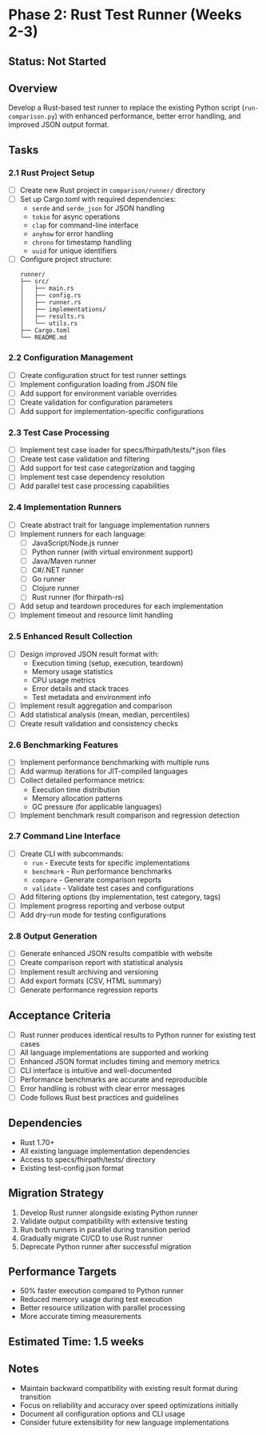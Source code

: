 # Phase 2: Rust Test Runner (Weeks 2-3)

## Status: Not Started

## Overview
Develop a Rust-based test runner to replace the existing Python script (`run-comparison.py`) with enhanced performance, better error handling, and improved JSON output format.

## Tasks

### 2.1 Rust Project Setup
- [ ] Create new Rust project in `comparison/runner/` directory
- [ ] Set up Cargo.toml with required dependencies:
  - `serde` and `serde_json` for JSON handling
  - `tokio` for async operations
  - `clap` for command-line interface
  - `anyhow` for error handling
  - `chrono` for timestamp handling
  - `uuid` for unique identifiers
- [ ] Configure project structure:
  ```
  runner/
  ├── src/
  │   ├── main.rs
  │   ├── config.rs
  │   ├── runner.rs
  │   ├── implementations/
  │   ├── results.rs
  │   └── utils.rs
  ├── Cargo.toml
  └── README.md
  ```

### 2.2 Configuration Management
- [ ] Create configuration struct for test runner settings
- [ ] Implement configuration loading from JSON file
- [ ] Add support for environment variable overrides
- [ ] Create validation for configuration parameters
- [ ] Add support for implementation-specific configurations

### 2.3 Test Case Processing
- [ ] Implement test case loader for specs/fhirpath/tests/*.json files
- [ ] Create test case validation and filtering
- [ ] Add support for test case categorization and tagging
- [ ] Implement test case dependency resolution
- [ ] Add parallel test case processing capabilities

### 2.4 Implementation Runners
- [ ] Create abstract trait for language implementation runners
- [ ] Implement runners for each language:
  - [ ] JavaScript/Node.js runner
  - [ ] Python runner (with virtual environment support)
  - [ ] Java/Maven runner
  - [ ] C#/.NET runner
  - [ ] Go runner
  - [ ] Clojure runner
  - [ ] Rust runner (for fhirpath-rs)
- [ ] Add setup and teardown procedures for each implementation
- [ ] Implement timeout and resource limit handling

### 2.5 Enhanced Result Collection
- [ ] Design improved JSON result format with:
  - Execution timing (setup, execution, teardown)
  - Memory usage statistics
  - CPU usage metrics
  - Error details and stack traces
  - Test metadata and environment info
- [ ] Implement result aggregation and comparison
- [ ] Add statistical analysis (mean, median, percentiles)
- [ ] Create result validation and consistency checks

### 2.6 Benchmarking Features
- [ ] Implement performance benchmarking with multiple runs
- [ ] Add warmup iterations for JIT-compiled languages
- [ ] Collect detailed performance metrics:
  - Execution time distribution
  - Memory allocation patterns
  - GC pressure (for applicable languages)
- [ ] Implement benchmark result comparison and regression detection

### 2.7 Command Line Interface
- [ ] Create CLI with subcommands:
  - `run` - Execute tests for specific implementations
  - `benchmark` - Run performance benchmarks
  - `compare` - Generate comparison reports
  - `validate` - Validate test cases and configurations
- [ ] Add filtering options (by implementation, test category, tags)
- [ ] Implement progress reporting and verbose output
- [ ] Add dry-run mode for testing configurations

### 2.8 Output Generation
- [ ] Generate enhanced JSON results compatible with website
- [ ] Create comparison report with statistical analysis
- [ ] Implement result archiving and versioning
- [ ] Add export formats (CSV, HTML summary)
- [ ] Generate performance regression reports

## Acceptance Criteria
- [ ] Rust runner produces identical results to Python runner for existing test cases
- [ ] All language implementations are supported and working
- [ ] Enhanced JSON format includes timing and memory metrics
- [ ] CLI interface is intuitive and well-documented
- [ ] Performance benchmarks are accurate and reproducible
- [ ] Error handling is robust with clear error messages
- [ ] Code follows Rust best practices and guidelines

## Dependencies
- Rust 1.70+
- All existing language implementation dependencies
- Access to specs/fhirpath/tests/ directory
- Existing test-config.json format

## Migration Strategy
1. Develop Rust runner alongside existing Python runner
2. Validate output compatibility with extensive testing
3. Run both runners in parallel during transition period
4. Gradually migrate CI/CD to use Rust runner
5. Deprecate Python runner after successful migration

## Performance Targets
- 50% faster execution compared to Python runner
- Reduced memory usage during test execution
- Better resource utilization with parallel processing
- More accurate timing measurements

## Estimated Time: 1.5 weeks

## Notes
- Maintain backward compatibility with existing result format during transition
- Focus on reliability and accuracy over speed optimizations initially
- Document all configuration options and CLI usage
- Consider future extensibility for new language implementations
